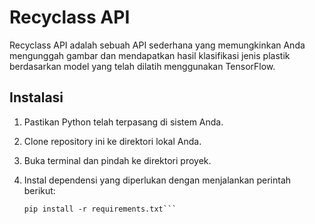# Recyclass API

Recyclass API adalah sebuah API sederhana yang memungkinkan Anda mengunggah gambar dan mendapatkan hasil klasifikasi jenis plastik berdasarkan model yang telah dilatih menggunakan TensorFlow.

## Instalasi

1. Pastikan Python telah terpasang di sistem Anda.
2. Clone repository ini ke direktori lokal Anda.
3. Buka terminal dan pindah ke direktori proyek.
4. Instal dependensi yang diperlukan dengan menjalankan perintah berikut:

   ```shell
   pip install -r requirements.txt```
